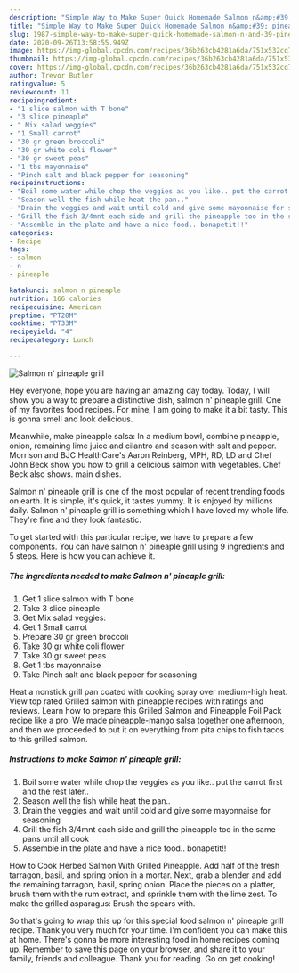 ```yaml
---
description: "Simple Way to Make Super Quick Homemade Salmon n&amp;#39; pineaple grill"
title: "Simple Way to Make Super Quick Homemade Salmon n&amp;#39; pineaple grill"
slug: 1987-simple-way-to-make-super-quick-homemade-salmon-n-and-39-pineaple-grill
date: 2020-09-26T13:58:55.949Z
image: https://img-global.cpcdn.com/recipes/36b263cb4281a6da/751x532cq70/salmon-n-pineaple-grill-recipe-main-photo.jpg
thumbnail: https://img-global.cpcdn.com/recipes/36b263cb4281a6da/751x532cq70/salmon-n-pineaple-grill-recipe-main-photo.jpg
cover: https://img-global.cpcdn.com/recipes/36b263cb4281a6da/751x532cq70/salmon-n-pineaple-grill-recipe-main-photo.jpg
author: Trevor Butler
ratingvalue: 5
reviewcount: 11
recipeingredient:
- "1 slice salmon with T bone"
- "3 slice pineaple"
- " Mix salad veggies"
- "1 Small carrot"
- "30 gr green broccoli"
- "30 gr white coli flower"
- "30 gr sweet peas"
- "1 tbs mayonnaise"
- "Pinch salt and black pepper for seasoning"
recipeinstructions:
- "Boil some water while chop the veggies as you like.. put the carrot first and the rest later.."
- "Season well the fish while heat the pan.."
- "Drain the veggies and wait until cold and give some mayonnaise for seasoning"
- "Grill the fish 3/4mnt each side and grill the pineapple too in the same pans until all cook"
- "Assemble in the plate and have a nice food.. bonapetit!!"
categories:
- Recipe
tags:
- salmon
- n
- pineaple

katakunci: salmon n pineaple 
nutrition: 166 calories
recipecuisine: American
preptime: "PT28M"
cooktime: "PT33M"
recipeyield: "4"
recipecategory: Lunch

---
```



![Salmon n&#39; pineaple grill](https://img-global.cpcdn.com/recipes/36b263cb4281a6da/751x532cq70/salmon-n-pineaple-grill-recipe-main-photo.jpg)

Hey everyone, hope you are having an amazing day today. Today, I will show you a way to prepare a distinctive dish, salmon n&#39; pineaple grill. One of my favorites food recipes. For mine, I am going to make it a bit tasty. This is gonna smell and look delicious.

Meanwhile, make pineapple salsa: In a medium bowl, combine pineapple, onion, remaining lime juice and cilantro and season with salt and pepper. Morrison and BJC HealthCare&#39;s Aaron Reinberg, MPH, RD, LD and Chef John Beck show you how to grill a delicious salmon with vegetables. Chef Beck also shows. main dishes.

Salmon n&#39; pineaple grill is one of the most popular of recent trending foods on earth. It is simple, it's quick, it tastes yummy. It is enjoyed by millions daily. Salmon n&#39; pineaple grill is something which I have loved my whole life. They're fine and they look fantastic.


To get started with this particular recipe, we have to prepare a few components. You can have salmon n&#39; pineaple grill using 9 ingredients and 5 steps. Here is how you can achieve it.

<!--inarticleads1-->

##### The ingredients needed to make Salmon n&#39; pineaple grill:

1. Get 1 slice salmon with T bone
1. Take 3 slice pineaple
1. Get  Mix salad veggies:
1. Get 1 Small carrot
1. Prepare 30 gr green broccoli
1. Take 30 gr white coli flower
1. Take 30 gr sweet peas
1. Get 1 tbs mayonnaise
1. Take Pinch salt and black pepper for seasoning


Heat a nonstick grill pan coated with cooking spray over medium-high heat. View top rated Grilled salmon with pineapple recipes with ratings and reviews. Learn how to prepare this Grilled Salmon and Pineapple Foil Pack recipe like a pro. We made pineapple-mango salsa together one afternoon, and then we proceeded to put it on everything from pita chips to fish tacos to this grilled salmon. 

<!--inarticleads2-->

##### Instructions to make Salmon n&#39; pineaple grill:

1. Boil some water while chop the veggies as you like.. put the carrot first and the rest later..
1. Season well the fish while heat the pan..
1. Drain the veggies and wait until cold and give some mayonnaise for seasoning
1. Grill the fish 3/4mnt each side and grill the pineapple too in the same pans until all cook
1. Assemble in the plate and have a nice food.. bonapetit!!


How to Cook Herbed Salmon With Grilled Pineapple. Add half of the fresh tarragon, basil, and spring onion in a mortar. Next, grab a blender and add the remaining tarragon, basil, spring onion. Place the pieces on a platter, brush them with the rum extract, and sprinkle them with the lime zest. To make the grilled asparagus: Brush the spears with. 

So that's going to wrap this up for this special food salmon n&#39; pineaple grill recipe. Thank you very much for your time. I'm confident you can make this at home. There's gonna be more interesting food in home recipes coming up. Remember to save this page on your browser, and share it to your family, friends and colleague. Thank you for reading. Go on get cooking!
